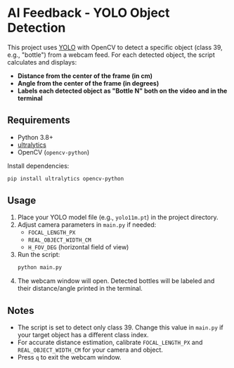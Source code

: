 # AI Feedback - YOLO Object Detection

This project uses [YOLO](https://github.com/ultralytics/ultralytics) with OpenCV to detect a specific object (class 39, e.g., "bottle") from a webcam feed. For each detected object, the script calculates and displays:

- **Distance from the center of the frame (in cm)**
- **Angle from the center of the frame (in degrees)**
- **Labels each detected object as "Bottle N" both on the video and in the terminal**

## Requirements

- Python 3.8+
- [ultralytics](https://pypi.org/project/ultralytics/)
- OpenCV (`opencv-python`)

Install dependencies:
```bash
pip install ultralytics opencv-python
```

## Usage

1. Place your YOLO model file (e.g., `yolo11m.pt`) in the project directory.
2. Adjust camera parameters in `main.py` if needed:
   - `FOCAL_LENGTH_PX`
   - `REAL_OBJECT_WIDTH_CM`
   - `H_FOV_DEG` (horizontal field of view)
3. Run the script:
   ```bash
   python main.py
   ```
4. The webcam window will open. Detected bottles will be labeled and their distance/angle printed in the terminal.

## Notes

- The script is set to detect only class 39. Change this value in `main.py` if your target object has a different class index.
- For accurate distance estimation, calibrate `FOCAL_LENGTH_PX` and `REAL_OBJECT_WIDTH_CM` for your camera and object.
- Press `q` to exit the webcam window.